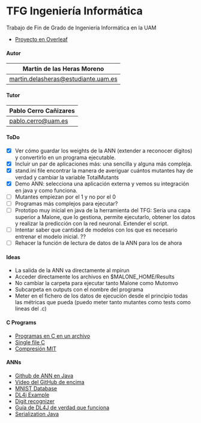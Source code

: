 # TFG Ingeniería Informática

Trabajo de Fin de Grado de Ingeniería Informática en la UAM
- [Proyecto en Overleaf](https://www.overleaf.com/project/619df580e0cdd6ba1598798b)

#### Autor
| Martín de las Heras Moreno
| --------------------------
| martin.delasheras@estudiante.uam.es

#### Tutor
| Pablo Cerro Cañizares
| --------------------------
| pablo.cerro@uam.es

#### ToDo
 - [x] Ver cómo guardar los weights de la ANN (extender a reconocer dígitos) y convertirlo en un programa ejecutable.
 - [x] Incluir un par de aplicaciones más: una sencilla y alguna más compleja.
 - [x] stand.ini file encontrar la manera de averiguar cuántos mutantes hay de verdad y cambiar la variable TotalMutants
 - [x] Demo ANN: selecciona una aplicación externa y vemos su integración en java y como funciona.
 - [ ] Mutantes empiezan por el 1 y no por el 0
 - [ ] Programas más complejos para ejecutar?
 - [ ] Prototipo muy inicial en java de la herramienta del TFG: Sería una capa superior a Malone, que lo gestiona, permite ejecutarlo, obtener los datos y realizar la predicción con la red neuronal. Extender el script.
 - [ ] Intentar saber que cantidad de modelos con los que es necesario entrenar el modelo inicial. ??
 - [ ] Rehacer la función de lectura de datos de la ANN para los de ahora

#### Ideas
 - La salida de la ANN va directamente al mpirun
 - Acceder directamente los archivos en $MALONE_HOME/Results
 - No cambiar la carpeta para ejecutar tanto Malone como Mutomvo
 - Subcarpeta en outputs con el nombre del programa
 - Meter en el fichero de los datos de ejecución desde el principio todas las métricas que pueda (puedo meter tanto mutantes como tests como lineas del .c)

#### C Programs
 - [Programas en C en un archivo](https://github.com/nothings/single_file_libs)
 - [Single file C](https://www.programiz.com/c-programming/examples)
 - [Compresión MIT](https://people.csail.mit.edu/smcc/projects/single-file-programs/)

#### ANNs
 - [Github de ANN en Java](https://github.com/yacineMahdid/artificial-intelligence-and-machine-learning/tree/master/Neural%20Network%20from%20Scratch%20in%20Java/src)
 - [Vídeo del GitHub de encima](https://www.youtube.com/watch?v=1DIu7D98dGo)
 - [MNIST Database](http://yann.lecun.com/exdb/mnist/)
 - [DL4j Example](https://towardsdatascience.com/part-5-training-the-network-to-read-handwritten-digits-c2288f1a2de3)
 - [Digit recognizer](https://itnext.io/building-a-handwritten-digit-recognizer-in-java-4eca4014eb2f)
 - [Guía de DL4J de verdad que funciona](https://www.rcp-vision.com/build-your-first-neural-network-with-eclipse-deeplearning4j/)
 - [Serialization Java](https://www.tutorialspoint.com/java/java_serialization.htm)